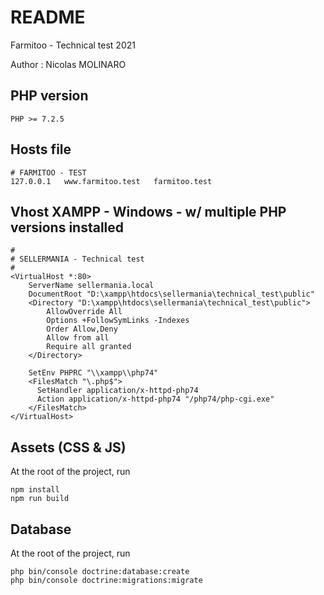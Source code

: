 # README #

Farmitoo - Technical test 2021

Author : Nicolas MOLINARO

## PHP version
```
PHP >= 7.2.5
```
## Hosts file
```
# FARMITOO - TEST
127.0.0.1	www.farmitoo.test	farmitoo.test
```
## Vhost XAMPP - Windows - w/ multiple PHP versions installed

```apacheconfig
#
# SELLERMANIA - Technical test
#
<VirtualHost *:80>
	ServerName sellermania.local
	DocumentRoot "D:\xampp\htdocs\sellermania\technical_test\public"
	<Directory "D:\xampp\htdocs\sellermania\technical_test\public">
        AllowOverride All
		Options +FollowSymLinks -Indexes 
		Order Allow,Deny
		Allow from all
		Require all granted  
    </Directory>
	
	SetEnv PHPRC "\\xampp\\php74"
    <FilesMatch "\.php$">
      SetHandler application/x-httpd-php74
      Action application/x-httpd-php74 "/php74/php-cgi.exe"
    </FilesMatch>
</VirtualHost>
```

## Assets (CSS & JS)
At the root of the project, run
```
npm install
npm run build
```

## Database
At the root of the project, run
```
php bin/console doctrine:database:create
php bin/console doctrine:migrations:migrate
```